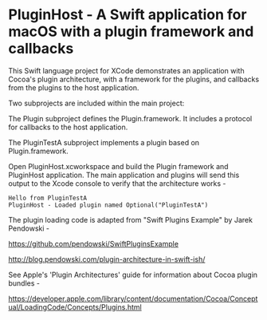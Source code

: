 # PluginHost - A Swift application for macOS with a plugin framework and callbacks

This Swift language project for XCode demonstrates an application with Cocoa's plugin architecture, with a framework for the plugins, and callbacks from the plugins to the host application.

Two subprojects are included within the main project:

The Plugin subproject defines the Plugin.framework.  It includes a protocol for callbacks to the host application.

The PluginTestA subproject implements a plugin based on Plugin.framework.

Open PluginHost.xcworkspace and build the Plugin framework and PluginHost application.  The main application and plugins will send this output to the Xcode console to verify that the architecture works -

```Plugin.framework - callback to host application succeeded - aPluginHostProperty = Optional("0123456789ABCDEFGHIJKLMNOPQRSTUVWXYZ")
Hello from PluginTestA
PluginHost - Loaded plugin named Optional("PluginTestA")
```

The plugin loading code is adapted from "Swift Plugins Example" by Jarek Pendowski -

https://github.com/pendowski/SwiftPluginsExample

http://blog.pendowski.com/plugin-architecture-in-swift-ish/

See Apple's 'Plugin Architectures' guide for information about Cocoa plugin bundles -

https://developer.apple.com/library/content/documentation/Cocoa/Conceptual/LoadingCode/Concepts/Plugins.html

